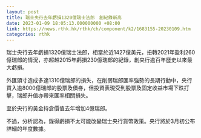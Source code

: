 ```yaml
---
layout: post
title: 瑞士央行去年虧損1320億瑞士法郎　創紀錄新高
date: 2023-01-09 18:05:13.000000000 +08:00
link: https://news.rthk.hk/rthk/ch/component/k2/1683155-20230109.htm
categories: rthk
---
```


瑞士央行去年虧損1320億瑞士法郎，相當於近1427億美元，扭轉2021年盈利260億瑞郎的情況，亦超越2015年虧損230億瑞郎的紀錄，創央行逾百年歷史以來最大虧損。

外匯頭寸造成多達1310億瑞郎的損失，在削弱瑞郎匯率強勢的長期行動中，央行買入逾8000億瑞郎的股票及債券，但投資表現受到股票及固定收益市場下跌打擊，瑞郎升值亦帶來匯率相關損失。

至於央行的黃金持倉價值去年增加4億瑞郎。

不過，分析認為，錄得虧損不太可能改變瑞士央行貨幣政策。央行將於3月初公布詳細的年度數據。
